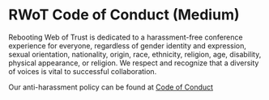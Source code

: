 # RWoT Code of Conduct (Medium)
Rebooting Web of Trust is dedicated to a harassment-free conference experience for everyone, regardless of gender identity and expression, sexual orientation, nationality, origin, race, ethnicity, religion, age, disability, physical appearance, or religion. We respect and recognize that a diversity of voices is vital to successful collaboration.

Our anti-harassment policy can be found at [Code of Conduct](code_of_conduct_long.md)

